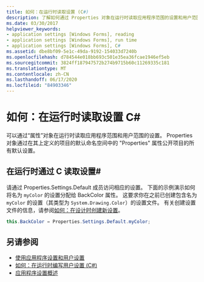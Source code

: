 ```yaml
---
title: 如何：在运行时读取设置 (C#)
description: 了解如何通过 Properties 对象在运行时读取应用程序范围的设置和用户范围的设置。
ms.date: 03/30/2017
helpviewer_keywords:
- application settings [Windows Forms], reading
- application settings [Windows Forms], run time
- application settings [Windows Forms], C#
ms.assetid: dbe8bf09-5e1c-49da-9192-154033d7240b
ms.openlocfilehash: d784544e018bb693c501e35ea36fcae1946ef5eb
ms.sourcegitcommit: 3824ff187947572b274b9715b60c11269335c181
ms.translationtype: MT
ms.contentlocale: zh-CN
ms.lasthandoff: 06/17/2020
ms.locfileid: "84903346"
---
```

# <a name="how-to-read-settings-at-run-time-with-c"></a>如何：在运行时读取设置 C\#

可以通过“属性”对象在运行时读取应用程序范围和用户范围的设置。 Properties 对象通过在其上定义的项目的默认命名空间中的 "Properties" 属性公开项目的所有默认设置。  
  
## <a name="to-read-settings-at-run-time-with-c"></a>在运行时通过 C 读取设置\#
  
请通过 Properties.Settings.Default 成员访问相应的设置。 下面的示例演示如何将名为 `myColor` 的设置分配给 BackColor 属性。 这要求你在之前已创建包含名为 `myColor` 的设置（其类型为 `System.Drawing.Color`）的设置文件。 有关创建设置文件的信息，请参阅[如何：在设计时创建新设置](how-to-create-a-new-setting-at-design-time.md)。  
  
```csharp
this.BackColor = Properties.Settings.Default.myColor;  
```  
  
## <a name="see-also"></a>另请参阅

- [使用应用程序设置和用户设置](using-application-settings-and-user-settings.md)
- [如何：在运行时编写用户设置 (C#)](how-to-write-user-settings-at-run-time-with-csharp.md)
- [应用程序设置概述](application-settings-overview.md)
